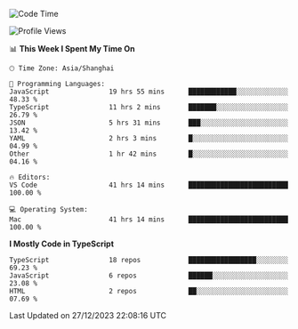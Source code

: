 <!--START_SECTION:waka-->
![Code Time](http://img.shields.io/badge/Code%20Time-5%2C641%20hrs%2056%20mins-blue)

![Profile Views](http://img.shields.io/badge/Profile%20Views-1-blue)

📊 **This Week I Spent My Time On** 

```text
🕑︎ Time Zone: Asia/Shanghai

💬 Programming Languages: 
JavaScript               19 hrs 55 mins      ████████████░░░░░░░░░░░░░   48.33 % 
TypeScript               11 hrs 2 mins       ███████░░░░░░░░░░░░░░░░░░   26.79 % 
JSON                     5 hrs 31 mins       ███░░░░░░░░░░░░░░░░░░░░░░   13.42 % 
YAML                     2 hrs 3 mins        █░░░░░░░░░░░░░░░░░░░░░░░░   04.99 % 
Other                    1 hr 42 mins        █░░░░░░░░░░░░░░░░░░░░░░░░   04.16 % 

🔥 Editors: 
VS Code                  41 hrs 14 mins      █████████████████████████   100.00 % 

💻 Operating System: 
Mac                      41 hrs 14 mins      █████████████████████████   100.00 % 
```

**I Mostly Code in TypeScript** 

```text
TypeScript               18 repos            █████████████████░░░░░░░░   69.23 % 
JavaScript               6 repos             ██████░░░░░░░░░░░░░░░░░░░   23.08 % 
HTML                     2 repos             ██░░░░░░░░░░░░░░░░░░░░░░░   07.69 % 
```




 Last Updated on 27/12/2023 22:08:16 UTC
<!--END_SECTION:waka-->
